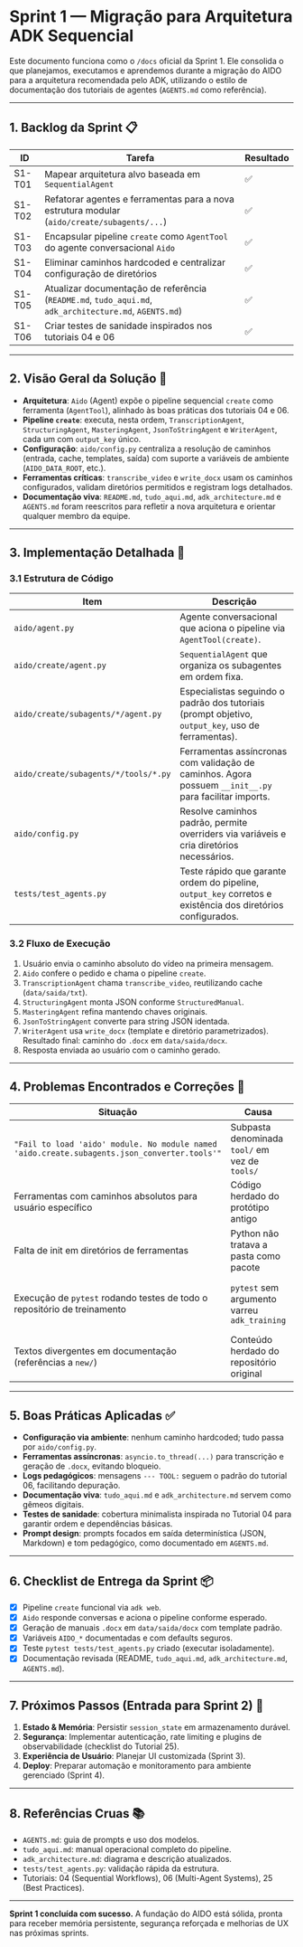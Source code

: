 # Sprint 1 — Migração para Arquitetura ADK Sequencial

Este documento funciona como o `/docs` oficial da Sprint 1. Ele consolida o que planejamos, executamos e aprendemos durante a migração do AIDO para a arquitetura recomendada pelo ADK, utilizando o estilo de documentação dos tutoriais de agentes (`AGENTS.md` como referência).

---

## 1. Backlog da Sprint 📋

| ID | Tarefa | Resultado |
| --- | --- | --- |
| S1-T01 | Mapear arquitetura alvo baseada em `SequentialAgent` | ✅ |
| S1-T02 | Refatorar agentes e ferramentas para a nova estrutura modular (`aido/create/subagents/...`) | ✅ |
| S1-T03 | Encapsular pipeline `create` como `AgentTool` do agente conversacional `Aido` | ✅ |
| S1-T04 | Eliminar caminhos hardcoded e centralizar configuração de diretórios | ✅ |
| S1-T05 | Atualizar documentação de referência (`README.md`, `tudo_aqui.md`, `adk_architecture.md`, `AGENTS.md`) | ✅ |
| S1-T06 | Criar testes de sanidade inspirados nos tutoriais 04 e 06 | ✅ |

---

## 2. Visão Geral da Solução 🚀

- **Arquitetura**: `Aido` (Agent) expõe o pipeline sequencial `create` como ferramenta (`AgentTool`), alinhado às boas práticas dos tutoriais 04 e 06.  
- **Pipeline `create`**: executa, nesta ordem, `TranscriptionAgent`, `StructuringAgent`, `MasteringAgent`, `JsonToStringAgent` e `WriterAgent`, cada um com `output_key` único.  
- **Configuração**: `aido/config.py` centraliza a resolução de caminhos (entrada, cache, templates, saída) com suporte a variáveis de ambiente (`AIDO_DATA_ROOT`, etc.).  
- **Ferramentas críticas**: `transcribe_video` e `write_docx` usam os caminhos configurados, validam diretórios permitidos e registram logs detalhados.  
- **Documentação viva**: `README.md`, `tudo_aqui.md`, `adk_architecture.md` e `AGENTS.md` foram reescritos para refletir a nova arquitetura e orientar qualquer membro da equipe.

---

## 3. Implementação Detalhada 🧱

### 3.1 Estrutura de Código
| Item | Descrição |
| --- | --- |
| `aido/agent.py` | Agente conversacional que aciona o pipeline via `AgentTool(create)`. |
| `aido/create/agent.py` | `SequentialAgent` que organiza os subagentes em ordem fixa. |
| `aido/create/subagents/*/agent.py` | Especialistas seguindo o padrão dos tutoriais (prompt objetivo, `output_key`, uso de ferramentas). |
| `aido/create/subagents/*/tools/*.py` | Ferramentas assíncronas com validação de caminhos. Agora possuem `__init__.py` para facilitar imports. |
| `aido/config.py` | Resolve caminhos padrão, permite overriders via variáveis e cria diretórios necessários. |
| `tests/test_agents.py` | Teste rápido que garante ordem do pipeline, `output_key` corretos e existência dos diretórios configurados. |

### 3.2 Fluxo de Execução
1. Usuário envia o caminho absoluto do vídeo na primeira mensagem.  
2. `Aido` confere o pedido e chama o pipeline `create`.  
3. `TranscriptionAgent` chama `transcribe_video`, reutilizando cache (`data/saida/txt`).  
4. `StructuringAgent` monta JSON conforme `StructuredManual`.  
5. `MasteringAgent` refina mantendo chaves originais.  
6. `JsonToStringAgent` converte para string JSON identada.  
7. `WriterAgent` usa `write_docx` (template e diretório parametrizados). Resultado final: caminho do `.docx` em `data/saida/docx`.  
8. Resposta enviada ao usuário com o caminho gerado.

---

## 4. Problemas Encontrados e Correções 🔧

| Situação | Causa | Correção |
| --- | --- | --- |
| `"Fail to load 'aido' module. No module named 'aido.create.subagents.json_converter.tools'"` | Subpasta denominada `tool/` em vez de `tools/` | Ajuste da importação (`json_converter/agent.py`) e criação de `__init__.py` nos diretórios de tools. |
| Ferramentas com caminhos absolutos para usuário específico | Código herdado do protótipo antigo | Criação do módulo `aido/config.py` e uso das variáveis `AIDO_*` em todas as ferramentas. |
| Falta de init em diretórios de ferramentas | Python não tratava a pasta como pacote | Inclusão de `__init__.py` em `transcription/tools`, `writer/tools`, `json_converter/tool`. |
| Execução de `pytest` rodando testes de todo o repositório de treinamento | `pytest` sem argumento varreu `adk_training` | Documentado que devemos rodar `pytest tests/test_agents.py` para validar apenas o AIDO. |
| Textos divergentes em documentação (referências a `new/`) | Conteúdo herdado do repositório original | `README.md`, `tudo_aqui.md`, `adk_architecture.md` e `AGENTS.md` reescritos com a nova estrutura. |

---

## 5. Boas Práticas Aplicadas ✅

- **Configuração via ambiente**: nenhum caminho hardcoded; tudo passa por `aido/config.py`.  
- **Ferramentas assíncronas**: `asyncio.to_thread(...)` para transcrição e geração de `.docx`, evitando bloqueio.  
- **Logs pedagógicos**: mensagens `--- TOOL:` seguem o padrão do tutorial 06, facilitando depuração.  
- **Documentação viva**: `tudo_aqui.md` e `adk_architecture.md` servem como gêmeos digitais.  
- **Testes de sanidade**: cobertura minimalista inspirada no Tutorial 04 para garantir ordem e dependências básicas.  
- **Prompt design**: prompts focados em saída determinística (JSON, Markdown) e tom pedagógico, como documentado em `AGENTS.md`.

---

## 6. Checklist de Entrega da Sprint 📦

- [x] Pipeline `create` funcional via `adk web`.
- [x] `Aido` responde conversas e aciona o pipeline conforme esperado.
- [x] Geração de manuais `.docx` em `data/saida/docx` com template padrão.
- [x] Variáveis `AIDO_*` documentadas e com defaults seguros.
- [x] Teste `pytest tests/test_agents.py` criado (executar isoladamente).
- [x] Documentação revisada (README, `tudo_aqui.md`, `adk_architecture.md`, `AGENTS.md`).  

---

## 7. Próximos Passos (Entrada para Sprint 2) 🔮

1. **Estado & Memória**: Persistir `session_state` em armazenamento durável.  
2. **Segurança**: Implementar autenticação, rate limiting e plugins de observabilidade (checklist do Tutorial 25).  
3. **Experiência de Usuário**: Planejar UI customizada (Sprint 3).  
4. **Deploy**: Preparar automação e monitoramento para ambiente gerenciado (Sprint 4).  

---

## 8. Referências Cruas 📚

- `AGENTS.md`: guia de prompts e uso dos modelos.  
- `tudo_aqui.md`: manual operacional completo do pipeline.  
- `adk_architecture.md`: diagrama e descrição atualizados.  
- `tests/test_agents.py`: validação rápida da estrutura.  
- Tutoriais: 04 (Sequential Workflows), 06 (Multi-Agent Systems), 25 (Best Practices).  

---

**Sprint 1 concluída com sucesso.** A fundação do AIDO está sólida, pronta para receber memória persistente, segurança reforçada e melhorias de UX nas próximas sprints.  
